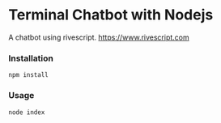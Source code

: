 # Terminal Chatbot with Nodejs

A chatbot using rivescript. https://www.rivescript.com

### Installation
```
npm install 
```
### Usage 
```
node index
```
